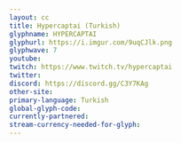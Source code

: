 ```yaml
---
layout: cc
title: Hypercaptai (Turkish)
glyphname: HYPERCAPTAI
glyphurl: https://i.imgur.com/9uqCJlk.png
glyphwave: 7
youtube: 
twitch: https://www.twitch.tv/hypercaptai
twitter: 
discord: https://discord.gg/C3Y7KAg
other-site: 
primary-language: Turkish
global-glyph-code: 
currently-partnered: 
stream-currency-needed-for-glyph: 
---
```


